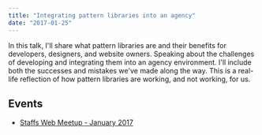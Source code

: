 ```yaml
---
title: "Integrating pattern libraries into an agency"
date: "2017-01-25"
---
```


In this talk, I'll share what pattern libraries are and their benefits for developers, designers, and website owners. Speaking about the challenges of developing and integrating them into an agency environment. I'll include both the successes and mistakes we've made along the way. This is a real-life reflection of how pattern libraries are working, and not working, for us.

## Events

- [Staffs Web Meetup - January 2017]()
